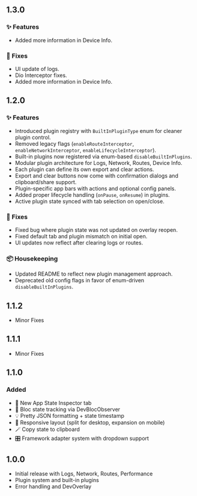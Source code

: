 ## 1.3.0

### ✨ Features
- Added more information in Device Info.

### 🐛 Fixes
- UI update of logs.
- Dio Interceptor fixes.
- Added more information in Device Info.
## 1.2.0

### ✨ Features
- Introduced plugin registry with `BuiltInPluginType` enum for cleaner plugin control.
- Removed legacy flags (`enableRouteInterceptor`, `enableNetworkInterceptor`, `enableLifecycleInterceptor`).
- Built-in plugins now registered via enum-based `disableBuiltInPlugins`.
- Modular plugin architecture for Logs, Network, Routes, Device Info.
- Each plugin can define its own export and clear actions.
- Export and clear buttons now come with confirmation dialogs and clipboard/share support.
- Plugin-specific app bars with actions and optional config panels.
- Added proper lifecycle handling (`onPause`, `onResume`) in plugins.
- Active plugin state synced with tab selection on open/close.

### 🐛 Fixes
- Fixed bug where plugin state was not updated on overlay reopen.
- Fixed default tab and plugin mismatch on initial open.
- UI updates now reflect after clearing logs or routes.

### 📦 Housekeeping
- Updated README to reflect new plugin management approach.
- Deprecated old config flags in favor of enum-driven `disableBuiltInPlugins`.

## 1.1.2
- Minor Fixes

## 1.1.1
- Minor Fixes

## 1.1.0
### Added
- 🚀 New App State Inspector tab
- 🎯 Bloc state tracking via DevBlocObserver
- 💡 Pretty JSON formatting + state timestamp
- 🧠 Responsive layout (split for desktop, expansion on mobile)
- 🪄 Copy state to clipboard
- 🎛 Framework adapter system with dropdown support

## 1.0.0
- Initial release with Logs, Network, Routes, Performance
- Plugin system and built-in plugins
- Error handling and DevOverlay
